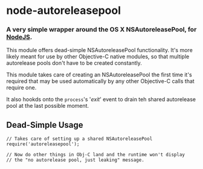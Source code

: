 node-autoreleasepool
====================
### A very simple wrapper around the OS X NSAutoreleasePool, for [NodeJS][Node].


This module offers dead-simple NSAutoreleasePool functionality. It's more likely
meant for use by other Objective-C native modules, so that multiple autorelease
pools don't have to be created constantly.

This module takes care of creating an NSAutoreleasePool the first time it's required
that may be used automatically by any other Objective-C calls that require one.

It also hookds onto the `process`'s '_exit_' event to drain teh shared autorelease pool
at the last possible moment.


Dead-Simple Usage
-----------------

    // Takes care of setting up a shared NSAutoreleasePool
    require('autoreleasepool');

    // Now do other things in Obj-C land and the runtime won't display
    // the "no autorelease pool, just leaking" message.


[Node]: http://nodejs.org
